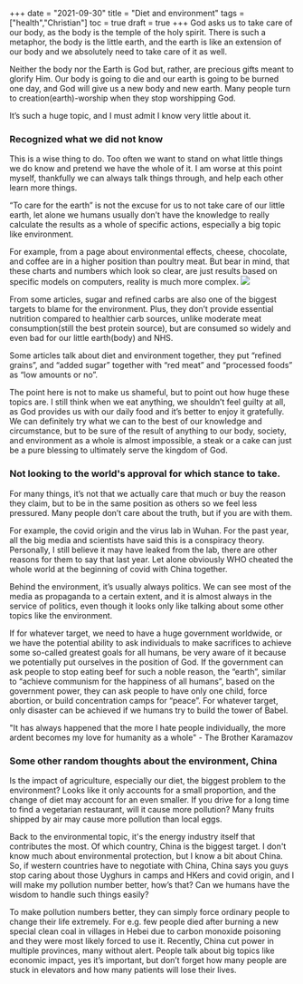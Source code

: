 +++
date = "2021-09-30"
title = "Diet and environment"
tags = ["health","Christian"]
toc = true
draft = true
+++
God asks us to take care of our body, as the body is the temple of the holy spirit. There is such a metaphor, the body is the little earth, and the earth is like an extension of our body and we absolutely need to take care of it as well.

Neither the body nor the Earth is God but, rather, are precious gifts meant to glorify Him. Our body is going to die and our earth is going to be burned one day, and God will give us a new body and new earth. Many people turn to creation(earth)-worship when they stop worshipping God.

It’s such a huge topic, and I must admit I know very little about it.

### Recognized what we did not know

This is a wise thing to do. Too often we want to stand on what little things we do know and pretend we have the whole of it. I am worse at this point myself, thankfully we can always talk things through, and help each other learn more things.

“To care for the earth” is not the excuse for us to not take care of our little earth, let alone we humans usually don’t have the knowledge to really calculate the results as a whole of specific actions, especially a big topic like environment.

For example, from a page about environmental effects, cheese, chocolate, and coffee are in a higher position than poultry meat. But bear in mind, that these charts and numbers which look so clear, are just results based on specific models on computers, reality is much more complex.
![](https://i.imgur.com/WdNvmDO.png)

From some articles, sugar and refined carbs are also one of the biggest targets to blame for the environment. Plus, they don’t provide essential nutrition compared to healthier carb sources, unlike moderate meat consumption(still the best protein source), but are consumed so widely and even bad for our little earth(body) and NHS.


Some articles talk about diet and environment together, they put “refined grains”, and “added sugar” together with “red meat” and “processed foods” as “low amounts or no”.

The point here is not to make us shameful, but to point out how huge these topics are. I still think when we eat anything, we shouldn’t feel guilty at all, as God provides us with our daily food and it’s better to enjoy it gratefully. We can definitely try what we can to the best of our knowledge and circumstance, but to be sure of the result of anything to our body, society, and environment as a whole is almost impossible, a steak or a cake can just be a pure blessing to ultimately serve the kingdom of God.

### Not looking to the world's approval for which stance to take.

For many things, it’s not that we actually care that much or buy the reason they claim, but to be in the same position as others so we feel less pressured. Many people don’t care about the truth, but if you are with them.

For example, the covid origin and the virus lab in Wuhan. For the past year, all the big media and scientists have said this is a conspiracy theory. Personally, I still believe it may have leaked from the lab, there are other reasons for them to say that last year. Let alone obviously WHO cheated the whole world at the beginning of covid with China together.

Behind the environment, it’s usually always politics. We can see most of the media as propaganda to a certain extent, and it is almost always in the service of politics, even though it looks only like talking about some other topics like the environment.

If for whatever target, we need to have a huge government worldwide, or we have the potential ability to ask individuals to make sacrifices to achieve some so-called greatest goals for all humans, be very aware of it because we potentially put ourselves in the position of God. If the government can ask people to stop eating beef for such a noble reason, the “earth”, similar to “achieve communism for the happiness of all humans”, based on the government power, they can ask people to have only one child, force abortion, or build concentration camps for “peace”. For whatever target, only disaster can be achieved if we humans try to build the tower of Babel.

 "It has always happened that the more I hate people individually, the more ardent becomes my love for humanity as a whole" - The Brother Karamazov

### Some other random thoughts about the environment, China

Is the impact of agriculture, especially our diet, the biggest problem to the environment? Looks like it only accounts for a small proportion, and the change of diet may account for an even smaller. If you drive for a long time to find a vegetarian restaurant, will it cause more pollution? Many fruits shipped by air may cause more pollution than local eggs. 

Back to the environmental topic, it's the energy industry itself that contributes the most. Of which country, China is the biggest target. I don't know much about environmental protection, but I know a bit about China. So, if western countries have to negotiate with China, China says you guys stop caring about those Uyghurs in camps and HKers and covid origin,  and I will make my pollution number better, how’s that? Can we humans have the wisdom to handle such things easily?  

To make pollution numbers better, they can simply force ordinary people to change their life extremely. For e.g. few people died after burning a new special clean coal in villages in Hebei due to carbon monoxide poisoning and they were most likely forced to use it. Recently, China cut power in multiple provinces, many without alert. People talk about big topics like economic impact, yes it’s important, but don’t forget how many people are stuck in elevators and how many patients will lose their lives.



